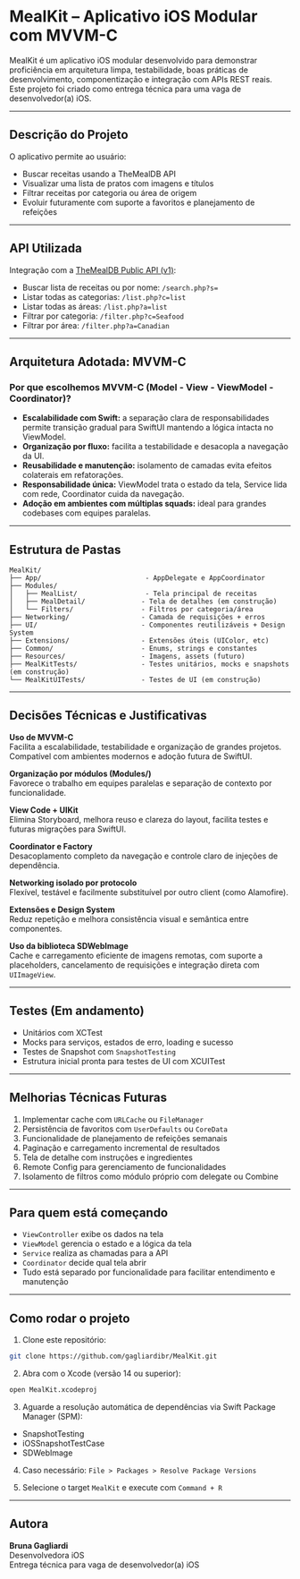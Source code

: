 # MealKit – Aplicativo iOS Modular com MVVM-C

MealKit é um aplicativo iOS modular desenvolvido para demonstrar proficiência em arquitetura limpa, testabilidade, boas práticas de desenvolvimento, componentização e integração com APIs REST reais.  
Este projeto foi criado como entrega técnica para uma vaga de desenvolvedor(a) iOS.

---

## Descrição do Projeto

O aplicativo permite ao usuário:

- Buscar receitas usando a TheMealDB API
- Visualizar uma lista de pratos com imagens e títulos
- Filtrar receitas por categoria ou área de origem
- Evoluir futuramente com suporte a favoritos e planejamento de refeições

---

## API Utilizada

Integração com a [TheMealDB Public API (v1)](https://www.themealdb.com/api.php):

- Buscar lista de receitas ou por nome: `/search.php?s=`
- Listar todas as categorias: `/list.php?c=list`
- Listar todas as áreas: `/list.php?a=list`
- Filtrar por categoria: `/filter.php?c=Seafood`
- Filtrar por área: `/filter.php?a=Canadian`

---

## Arquitetura Adotada: MVVM-C

### Por que escolhemos MVVM-C (Model - View - ViewModel - Coordinator)?

- **Escalabilidade com Swift:** a separação clara de responsabilidades permite transição gradual para SwiftUI mantendo a lógica intacta no ViewModel.
- **Organização por fluxo:** facilita a testabilidade e desacopla a navegação da UI.
- **Reusabilidade e manutenção:** isolamento de camadas evita efeitos colaterais em refatorações.
- **Responsabilidade única:** ViewModel trata o estado da tela, Service lida com rede, Coordinator cuida da navegação.
- **Adoção em ambientes com múltiplas squads:** ideal para grandes codebases com equipes paralelas.

---

## Estrutura de Pastas

```text
MealKit/
├── App/                          - AppDelegate e AppCoordinator
├── Modules/
│   ├── MealList/                 - Tela principal de receitas
│   ├── MealDetail/              - Tela de detalhes (em construção)
│   └── Filters/                 - Filtros por categoria/área
├── Networking/                  - Camada de requisições + erros
├── UI/                          - Componentes reutilizáveis + Design System
├── Extensions/                  - Extensões úteis (UIColor, etc)
├── Common/                      - Enums, strings e constantes
├── Resources/                   - Imagens, assets (futuro)
├── MealKitTests/                - Testes unitários, mocks e snapshots (em construção)
└── MealKitUITests/              - Testes de UI (em construção)
```

---

## Decisões Técnicas e Justificativas

**Uso de MVVM-C**  
Facilita a escalabilidade, testabilidade e organização de grandes projetos. Compatível com ambientes modernos e adoção futura de SwiftUI.

**Organização por módulos (Modules/)**  
Favorece o trabalho em equipes paralelas e separação de contexto por funcionalidade.

**View Code + UIKit**  
Elimina Storyboard, melhora reuso e clareza do layout, facilita testes e futuras migrações para SwiftUI.

**Coordinator e Factory**  
Desacoplamento completo da navegação e controle claro de injeções de dependência.

**Networking isolado por protocolo**  
Flexível, testável e facilmente substituível por outro client (como Alamofire).

**Extensões e Design System**  
Reduz repetição e melhora consistência visual e semântica entre componentes.

**Uso da biblioteca SDWebImage**  
Cache e carregamento eficiente de imagens remotas, com suporte a placeholders, cancelamento de requisições e integração direta com `UIImageView`.

---

## Testes (Em andamento)

- Unitários com XCTest
- Mocks para serviços, estados de erro, loading e sucesso
- Testes de Snapshot com `SnapshotTesting`
- Estrutura inicial pronta para testes de UI com XCUITest

---

## Melhorias Técnicas Futuras

1. Implementar cache com `URLCache` ou `FileManager`
2. Persistência de favoritos com `UserDefaults` ou `CoreData`
3. Funcionalidade de planejamento de refeições semanais
4. Paginação e carregamento incremental de resultados
5. Tela de detalhe com instruções e ingredientes
6. Remote Config para gerenciamento de funcionalidades
7. Isolamento de filtros como módulo próprio com delegate ou Combine

---

## Para quem está começando

- `ViewController` exibe os dados na tela
- `ViewModel` gerencia o estado e a lógica da tela
- `Service` realiza as chamadas para a API
- `Coordinator` decide qual tela abrir
- Tudo está separado por funcionalidade para facilitar entendimento e manutenção

---

## Como rodar o projeto

1. Clone este repositório:

```bash
git clone https://github.com/gagliardibr/MealKit.git
```

2. Abra com o Xcode (versão 14 ou superior):

```bash
open MealKit.xcodeproj
```

3. Aguarde a resolução automática de dependências via Swift Package Manager (SPM):

- SnapshotTesting  
- iOSSnapshotTestCase  
- SDWebImage  

4. Caso necessário: `File > Packages > Resolve Package Versions`

5. Selecione o target `MealKit` e execute com `Command + R`

---

## Autora

**Bruna Gagliardi**  
Desenvolvedora iOS  
Entrega técnica para vaga de desenvolvedor(a) iOS
